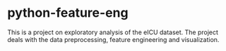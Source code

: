 # python-feature-eng

This is a project on exploratory analysis of the eICU dataset. 
The project deals with the data preprocessing, feature engineering and visualization. 
